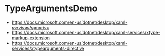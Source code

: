 # TypeArgumentsDemo

- https://docs.microsoft.com/en-us/dotnet/desktop/xaml-services/generics
- https://docs.microsoft.com/en-us/dotnet/desktop/xaml-services/xtype-markup-extension
- https://docs.microsoft.com/en-us/dotnet/desktop/xaml-services/xtypearguments-directive

